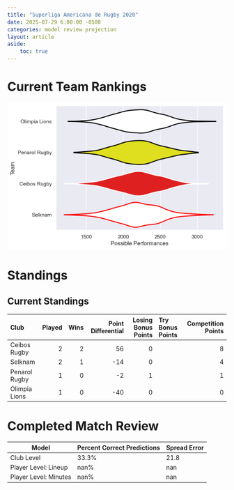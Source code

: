 ```yaml
---  
title: "Superliga Americana de Rugby 2020"  
date: 2025-07-29 6:00:00 -0500  
categories: model review projection  
layout: article  
aside:  
    toc: true  
---
```

# Current Team Rankings


![Club Rankings](plots/rankings_Superliga_Americana_de_Rugby_2020.png)
# Standings

## Current Standings


| Club          |   Played |   Wins |   Point Differential |   Losing Bonus Points | Try Bonus Points   |   Competition Points |
|:--------------|---------:|-------:|---------------------:|----------------------:|:-------------------|---------------------:|
| Ceibos Rugby  |        2 |      2 |                   56 |                     0 |                    |                    8 |
| Selknam       |        2 |      1 |                  -14 |                     0 |                    |                    4 |
| Penarol Rugby |        1 |      0 |                   -2 |                     1 |                    |                    1 |
| Olimpia Lions |        1 |      0 |                  -40 |                     0 |                    |                    0 |



# Completed Match Review


| Model | Percent Correct Predictions | Spread Error |
| ------ | ------ | ------ |
| Club Level | 33.3% | 21.8 |
| Player Level: Lineup | nan% | nan |
| Player Level: Minutes | nan% | nan |

